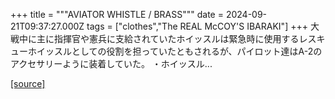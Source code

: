+++
title = """AVIATOR WHISTLE / BRASS"""
date = 2024-09-21T09:37:27.000Z
tags = ["clothes","The REAL McCOY'S IBARAKI"]
+++
大戦中に主に指揮官や憲兵に支給されていたホイッスルは緊急時に使用するレスキューホイッスルとしての役割を担っていたともされるが、パイロット達はA-2のアクセサリーように装着していた。 ・ホイッスル...

[[source]](https://the-realmccoys.ocnk.net/product/1371)
